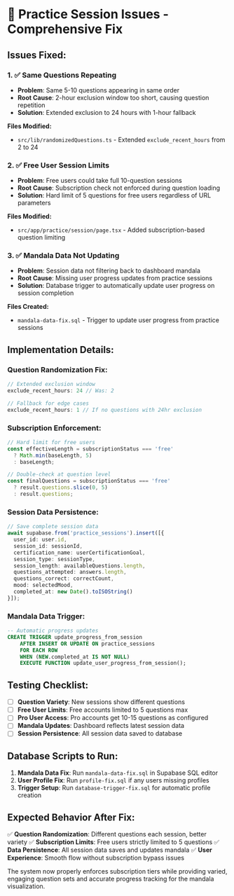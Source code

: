 # 🎯 Practice Session Issues - Comprehensive Fix

## Issues Fixed:

### 1. ✅ **Same Questions Repeating**
- **Problem**: Same 5-10 questions appearing in same order
- **Root Cause**: 2-hour exclusion window too short, causing question repetition
- **Solution**: Extended exclusion to 24 hours with 1-hour fallback

**Files Modified:**
- `src/lib/randomizedQuestions.ts` - Extended `exclude_recent_hours` from 2 to 24

### 2. ✅ **Free User Session Limits**
- **Problem**: Free users could take full 10-question sessions
- **Root Cause**: Subscription check not enforced during question loading
- **Solution**: Hard limit of 5 questions for free users regardless of URL parameters

**Files Modified:**
- `src/app/practice/session/page.tsx` - Added subscription-based question limiting

### 3. ✅ **Mandala Data Not Updating**
- **Problem**: Session data not filtering back to dashboard mandala
- **Root Cause**: Missing user progress updates from practice sessions
- **Solution**: Database trigger to automatically update user progress on session completion

**Files Created:**
- `mandala-data-fix.sql` - Trigger to update user progress from practice sessions

## Implementation Details:

### Question Randomization Fix:
```typescript
// Extended exclusion window
exclude_recent_hours: 24 // Was: 2

// Fallback for edge cases
exclude_recent_hours: 1 // If no questions with 24hr exclusion
```

### Subscription Enforcement:
```typescript
// Hard limit for free users
const effectiveLength = subscriptionStatus === 'free' 
  ? Math.min(baseLength, 5) 
  : baseLength;

// Double-check at question level
const finalQuestions = subscriptionStatus === 'free' 
  ? result.questions.slice(0, 5) 
  : result.questions;
```

### Session Data Persistence:
```typescript
// Save complete session data
await supabase.from('practice_sessions').insert([{
  user_id: user.id,
  session_id: sessionId,
  certification_name: userCertificationGoal,
  session_type: sessionType,
  session_length: availableQuestions.length,
  questions_attempted: answers.length,
  questions_correct: correctCount,
  mood: selectedMood,
  completed_at: new Date().toISOString()
}]);
```

### Mandala Data Trigger:
```sql
-- Automatic progress updates
CREATE TRIGGER update_progress_from_session
    AFTER INSERT OR UPDATE ON practice_sessions
    FOR EACH ROW
    WHEN (NEW.completed_at IS NOT NULL)
    EXECUTE FUNCTION update_user_progress_from_session();
```

## Testing Checklist:

- [ ] **Question Variety**: New sessions show different questions
- [ ] **Free User Limits**: Free accounts limited to 5 questions max
- [ ] **Pro User Access**: Pro accounts get 10-15 questions as configured
- [ ] **Mandala Updates**: Dashboard reflects latest session data
- [ ] **Session Persistence**: All session data saved to database

## Database Scripts to Run:

1. **Mandala Data Fix**: Run `mandala-data-fix.sql` in Supabase SQL editor
2. **User Profile Fix**: Run `profile-fix.sql` if any users missing profiles
3. **Trigger Setup**: Run `database-trigger-fix.sql` for automatic profile creation

## Expected Behavior After Fix:

✅ **Question Randomization**: Different questions each session, better variety
✅ **Subscription Limits**: Free users strictly limited to 5 questions
✅ **Data Persistence**: All session data saves and updates mandala
✅ **User Experience**: Smooth flow without subscription bypass issues

The system now properly enforces subscription tiers while providing varied, engaging question sets and accurate progress tracking for the mandala visualization.
